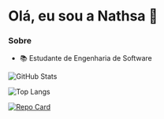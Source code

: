 
# Olá, eu sou a Nathsa 👋

### Sobre
- 📚 Estudante de Engenharia de Software







![GitHub Stats](https://github-readme-stats.vercel.app/api?username=nathkunsler&theme=midnight-purple&bg_color=000&border_color=632DA1&show_icons=true&icon_color=c792ea&title_color=632DA1&text_color=f1f1f1)

![Top Langs](https://github-readme-stats-git-masterrstaa-rickstaa.vercel.app/api/top-langs/?username=nathkunsler&layout=compact&bg_color=000&border_color=632DA1&title_color=632DA1&text_color=FFF)

[![Repo Card](https://github-readme-stats.vercel.app/api/pin/?username=NathKunsler&repo=NathsaKunsler&bg_color=000&border_color=632DA1&show_icons=true&icon_color=c792ea&title_color=632DA1&text_color=FFF)](https://github.com/NathKunsler/NathsaKunsler)
